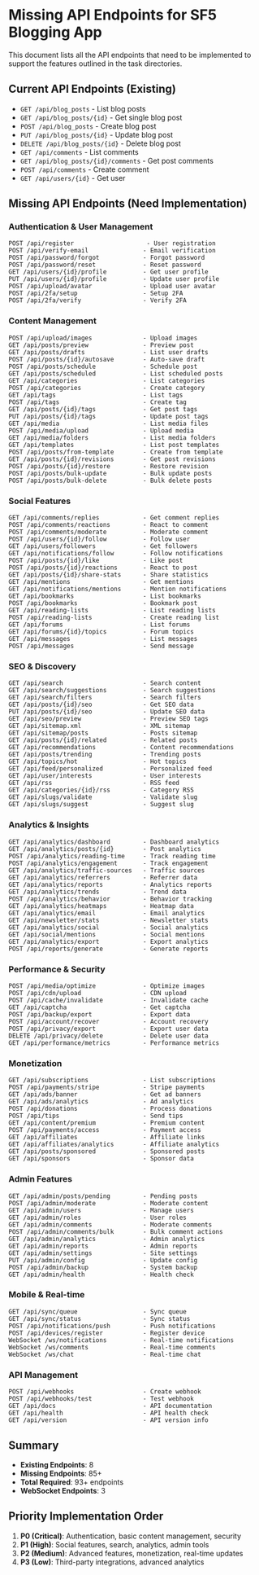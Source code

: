 # Missing API Endpoints for SF5 Blogging App

This document lists all the API endpoints that need to be implemented to support the features outlined in the task directories.

## Current API Endpoints (Existing)
- `GET /api/blog_posts` - List blog posts
- `GET /api/blog_posts/{id}` - Get single blog post
- `POST /api/blog_posts` - Create blog post
- `PUT /api/blog_posts/{id}` - Update blog post
- `DELETE /api/blog_posts/{id}` - Delete blog post
- `GET /api/comments` - List comments
- `GET /api/blog_posts/{id}/comments` - Get post comments
- `POST /api/comments` - Create comment
- `GET /api/users/{id}` - Get user

## Missing API Endpoints (Need Implementation)

### Authentication & User Management
```
POST /api/register                    - User registration
POST /api/verify-email               - Email verification
POST /api/password/forgot            - Forgot password
POST /api/password/reset             - Reset password
GET /api/users/{id}/profile          - Get user profile
PUT /api/users/{id}/profile          - Update user profile
POST /api/upload/avatar              - Upload user avatar
POST /api/2fa/setup                  - Setup 2FA
POST /api/2fa/verify                 - Verify 2FA
```

### Content Management
```
POST /api/upload/images              - Upload images
GET /api/posts/preview               - Preview post
GET /api/posts/drafts                - List user drafts
POST /api/posts/{id}/autosave        - Auto-save draft
POST /api/posts/schedule             - Schedule post
GET /api/posts/scheduled             - List scheduled posts
GET /api/categories                  - List categories
POST /api/categories                 - Create category
GET /api/tags                        - List tags
POST /api/tags                       - Create tag
GET /api/posts/{id}/tags             - Get post tags
PUT /api/posts/{id}/tags             - Update post tags
GET /api/media                       - List media files
POST /api/media/upload               - Upload media
GET /api/media/folders               - List media folders
GET /api/templates                   - List post templates
POST /api/posts/from-template        - Create from template
GET /api/posts/{id}/revisions        - Get post revisions
POST /api/posts/{id}/restore         - Restore revision
POST /api/posts/bulk-update          - Bulk update posts
POST /api/posts/bulk-delete          - Bulk delete posts
```

### Social Features
```
GET /api/comments/replies            - Get comment replies
POST /api/comments/reactions         - React to comment
POST /api/comments/moderate          - Moderate comment
POST /api/users/{id}/follow          - Follow user
GET /api/users/followers             - Get followers
GET /api/notifications/follow        - Follow notifications
POST /api/posts/{id}/like            - Like post
POST /api/posts/{id}/reactions       - React to post
GET /api/posts/{id}/share-stats      - Share statistics
GET /api/mentions                    - Get mentions
GET /api/notifications/mentions      - Mention notifications
GET /api/bookmarks                   - List bookmarks
POST /api/bookmarks                  - Bookmark post
GET /api/reading-lists               - List reading lists
POST /api/reading-lists              - Create reading list
GET /api/forums                      - List forums
GET /api/forums/{id}/topics          - Forum topics
GET /api/messages                    - List messages
POST /api/messages                   - Send message
```

### SEO & Discovery
```
GET /api/search                      - Search content
GET /api/search/suggestions          - Search suggestions
GET /api/search/filters              - Search filters
GET /api/posts/{id}/seo              - Get SEO data
PUT /api/posts/{id}/seo              - Update SEO data
GET /api/seo/preview                 - Preview SEO tags
GET /api/sitemap.xml                 - XML sitemap
GET /api/sitemap/posts               - Posts sitemap
GET /api/posts/{id}/related          - Related posts
GET /api/recommendations             - Content recommendations
GET /api/posts/trending              - Trending posts
GET /api/topics/hot                  - Hot topics
GET /api/feed/personalized           - Personalized feed
GET /api/user/interests              - User interests
GET /api/rss                         - RSS feed
GET /api/categories/{id}/rss         - Category RSS
GET /api/slugs/validate              - Validate slug
GET /api/slugs/suggest               - Suggest slug
```

### Analytics & Insights
```
GET /api/analytics/dashboard         - Dashboard analytics
GET /api/analytics/posts/{id}        - Post analytics
POST /api/analytics/reading-time     - Track reading time
POST /api/analytics/engagement       - Track engagement
GET /api/analytics/traffic-sources   - Traffic sources
GET /api/analytics/referrers         - Referrer data
GET /api/analytics/reports           - Analytics reports
GET /api/analytics/trends            - Trend data
POST /api/analytics/behavior         - Behavior tracking
GET /api/analytics/heatmaps          - Heatmap data
GET /api/analytics/email             - Email analytics
GET /api/newsletter/stats            - Newsletter stats
GET /api/analytics/social            - Social analytics
GET /api/social/mentions             - Social mentions
GET /api/analytics/export            - Export analytics
POST /api/reports/generate           - Generate reports
```

### Performance & Security
```
POST /api/media/optimize             - Optimize images
POST /api/cdn/upload                 - CDN upload
POST /api/cache/invalidate           - Invalidate cache
GET /api/captcha                     - Get captcha
POST /api/backup/export              - Export data
POST /api/account/recover            - Account recovery
POST /api/privacy/export             - Export user data
DELETE /api/privacy/delete           - Delete user data
GET /api/performance/metrics         - Performance metrics
```

### Monetization
```
GET /api/subscriptions               - List subscriptions
POST /api/payments/stripe            - Stripe payments
GET /api/ads/banner                  - Get ad banners
GET /api/ads/analytics               - Ad analytics
POST /api/donations                  - Process donations
POST /api/tips                       - Send tips
GET /api/content/premium             - Premium content
POST /api/payments/access            - Payment access
GET /api/affiliates                  - Affiliate links
GET /api/affiliates/analytics        - Affiliate analytics
GET /api/posts/sponsored             - Sponsored posts
GET /api/sponsors                    - Sponsor data
```

### Admin Features
```
GET /api/admin/posts/pending         - Pending posts
POST /api/admin/moderate             - Moderate content
GET /api/admin/users                 - Manage users
GET /api/admin/roles                 - User roles
GET /api/admin/comments              - Moderate comments
POST /api/admin/comments/bulk        - Bulk comment actions
GET /api/admin/analytics             - Admin analytics
GET /api/admin/reports               - Admin reports
GET /api/admin/settings              - Site settings
PUT /api/admin/config                - Update config
POST /api/admin/backup               - System backup
GET /api/admin/health                - Health check
```

### Mobile & Real-time
```
GET /api/sync/queue                  - Sync queue
GET /api/sync/status                 - Sync status
POST /api/notifications/push         - Push notifications
POST /api/devices/register           - Register device
WebSocket /ws/notifications          - Real-time notifications
WebSocket /ws/comments               - Real-time comments
WebSocket /ws/chat                   - Real-time chat
```

### API Management
```
POST /api/webhooks                   - Create webhook
POST /api/webhooks/test              - Test webhook
GET /api/docs                        - API documentation
GET /api/health                      - API health check
GET /api/version                     - API version info
```

## Summary
- **Existing Endpoints**: 8
- **Missing Endpoints**: 85+
- **Total Required**: 93+ endpoints
- **WebSocket Endpoints**: 3

## Priority Implementation Order
1. **P0 (Critical)**: Authentication, basic content management, security
2. **P1 (High)**: Social features, search, analytics, admin tools
3. **P2 (Medium)**: Advanced features, monetization, real-time updates
4. **P3 (Low)**: Third-party integrations, advanced analytics